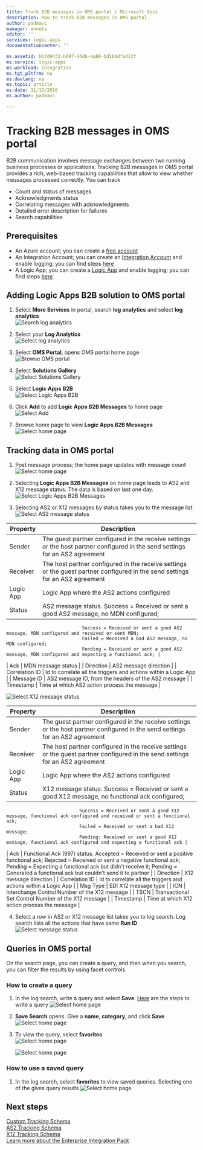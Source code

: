 ```yaml
---
title: Track B2B messages in OMS portal | Microsoft Docs
description: How to track B2B messages in OMS portal
author: padmavc
manager: anneta
editor: ''
services: logic-apps
documentationcenter: ''

ms.assetid: bb7d9432-b697-44db-aa88-bd16ddfad23f
ms.service: logic-apps
ms.workload: integration
ms.tgt_pltfrm: na
ms.devlang: na
ms.topic: article
ms.date: 11/13/2016
ms.author: padmavc

---
```

# Tracking B2B messages in OMS portal
B2B communication involves message exchanges between two running business processes or applications. Tracking B2B messages in OMS portal provides a rich, web-based tracking capabilities that allow to view whether messages processed correctly.  You can track

* Count and status of messages
* Acknowledgments status
* Correlating messages with acknowledgments
* Detailed error description for failures
* Search capabilities

## Prerequisites
* An Azure account; you can create a [free account](https://azure.microsoft.com/free)
* An Integration Account; you can create an [Integration Account](../logic-apps/logic-apps-enterprise-integration-create-integration-account.md) and enable logging; you can find steps [here](logic-apps-monitor-b2b-message.md)
* A Logic App; you can create a [Logic App](../logic-apps/logic-apps-create-a-logic-app.md) and enable logging; you can find steps [here](../logic-apps/logic-apps-monitor-your-logic-apps.md#azure-diagnostics-and-alerts)

## Adding Logic Apps B2B solution to OMS portal

1. Select **More Services** in portal, search **log analytics** and select **log analytics**   
![Search log analytics](media/logic-apps-track-b2b-messages-omsportal/browseloganalytics.png)  

2. Select your **Log Analytics**  
![Select log analytics](media/logic-apps-track-b2b-messages-omsportal/selectla.png)

3. Select **OMS Portal**, opens OMS portal home page   
![Browse OMS portal](media/logic-apps-track-b2b-messages-omsportal/omsportalpage.png)

4. Select **Solutions Gallery**    
![Select Solutions Gallery](media/logic-apps-track-b2b-messages-omsportal/omshomepage1.png)

5. Select **Logic Apps B2B**     
![Select Logic Apps B2B](media/logic-apps-track-b2b-messages-omsportal/omshomepage2.png)

6. Click **Add** to add **Logic Apps B2B Messages** to home page  
![Select Add](media/logic-apps-track-b2b-messages-omsportal/omshomepage3.png)

7. Browse home page to view **Logic Apps B2B Messages**   
![Select home page](media/logic-apps-track-b2b-messages-omsportal/omshomepage4.png)

## Tracking data in OMS portal

1. Post message process; the home page updates with message count   
![Select home page](media/logic-apps-track-b2b-messages-omsportal/omshomepage6.png)

2. Selecting **Logic Apps B2B Messages** on home page leads to AS2 and X12 message status.  The data is based on last one day.
![Select Logic Apps B2B Messages](media/logic-apps-track-b2b-messages-omsportal/omshomepage5.png)



3. Selecting AS2 or X12 messages by status takes you to the message list
![Select AS2 message status](media/logic-apps-track-b2b-messages-omsportal/as2messagelist.png)

| Property | Description |
| --- | --- |
| Sender | The guest partner configured in the receive settings or the host partner configured in the send settings for an AS2 agreement |
| Receiver | The host partner configured in the receive settings or the guest partner configured in the send settings for an AS2 agreement |
| Logic App | Logic App where the AS2 actions configured |
| Status | AS2 message status.  Success = Received or sent a good AS2 message, no MDN configured;  
                                Success = Received or sent a good AS2 message, MDN configured and received or sent MDN;
                                Failed = Received a bad AS2 message, no MDN configured;   
                                Pending = Received or sent a good AS2 message, MDN configured and expecting a functional ack; |
| Ack | MDN message status |
| Direction | AS2 message direction |
| Correlation ID | Id to correlate all the triggers and actions within a Logic App |
| Message ID |  AS2 message ID, from the headers of the AS2 message |
| Timestamp | Time at which AS2 action process the message |


![Select X12 message status](media/logic-apps-track-b2b-messages-omsportal/x12messagelist.png)

| Property | Description |
| --- | --- |
| Sender | The guest partner configured in the receive settings or the host partner configured in the send settings for an AS2 agreement |
| Receiver | The host partner configured in the receive settings or the guest partner configured in the send settings for an AS2 agreement |
| Logic App | Logic App where the AS2 actions configured |
| Status | X12 message status. Success = Received or sent a good X12 message, no functional ack configured; 
                               Success = Received or sent a good X12 message, functional ack configured and received or sent a functional ack;
                               Failed = Received or sent a bad X12 message; 
                               Pending: Received or sent a good X12 message, functional ack configured and expecting a functional ack |
| Ack | Functional Ack (997) status.  Accepted = Received or sent a positive functional ack; 
                                      Rejected = Received or sent a negative functional ack; 
                                      Pending = Expecting a functional ack but didn't receive it;
                                      Pending = Generated a functional ack but couldn't send it to partner  |
| Direction | X12 message direction |
| Correlation ID | Id to correlate all the triggers and actions within a Logic App |
| Msg Type |  EDI X12 message type |
| ICN | Interchange Control Number of the X12 message |
| TSCN | Transactional Set Control Number of the X12 message |
| Timestamp | Time at which X12 action process the message |

4. Select a row in AS2 or X12 message list takes you to log search.  Log search lists all the actions that have same **Run ID**
![Select message status](media/logic-apps-track-b2b-messages-omsportal/logsearch.png)

## Queries in OMS portal

On the search page, you can create a query, and then when you search, you can filter the results by using facet controls.

### How to create a query

1. In the log search, write a query and select **Save**.  [Here](logic-apps-track-b2b-messages-omsportal-query-filter-control-number.md) are the steps to write a query 
![Select home page](media/logic-apps-track-b2b-messages-omsportal/logsearchaddquery.png)

2. **Save Search** opens.  Give a **name**, **category**, and click **Save**   
![Select home page](media/logic-apps-track-b2b-messages-omsportal/logsearchaddquery1.png)

3. To view the query, select **favorites**    
![Select home page](media/logic-apps-track-b2b-messages-omsportal/logsearchaddquery3.png)

    ![Select home page](media/logic-apps-track-b2b-messages-omsportal/logsearchaddquery4.png)

### How to use a saved query

1. In the log search, select **favorites** to view saved queries.  Selecting one of the gives query results
![Select home page](media/logic-apps-track-b2b-messages-omsportal/logsearchaddquery5.png)


## Next steps
[Custom Tracking Schema](logic-apps-track-integration-account-custom-tracking-schema.md "Learn about Custom Tracking Schema")   
[AS2 Tracking Schema](logic-apps-track-integration-account-as2-tracking-schemas.md "Learn about AS2 Tracking Schema")    
[X12 Tracking Schema](logic-apps-track-integration-account-x12-tracking-schema.md "Learn about X12 Tracking Schema")  
[Learn more about the Enterprise Integration Pack](../logic-apps/logic-apps-enterprise-integration-overview.md "Learn about Enterprise Integration Pack") 